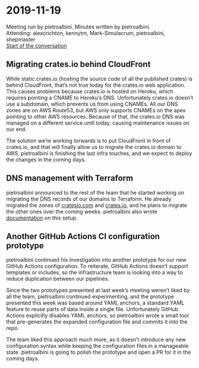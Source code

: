 # 2019-11-19

Meeting run by pietroalbini. Minutes written by pietroalbini.  
Attending: alexcrichton, kennytm, Mark-Simulacrum, pietroalbini, shepmaster  
[Start of the conversation][discord]

[discord]: https://discordapp.com/channels/442252698964721669/443148319431065610/646409370095190016

## Migrating crates.io behind CloudFront

While static.crates.io (hosting the source code of all the published crates) is
behind CloudFront, that’s not true today for the crates.io web application.
This causes problems because crates.io is hosted on Heroku, which requires
pointing a CNAME to Heroku’s DNS. Unfortunately crates.io doesn’t use a
subdomain, which prevents us from using CNAMEs. All our DNS zones are on AWS
Route53, but AWS only supports CNAMEs on the apex pointing to other AWS
resources. Because of that, the crates.io DNS was managed on a different
service until today, causing maintenance issues on our end.

The solution we’re working torwards is to put CloudFront in front of crates.io,
and that will finally allow us to migrate the crates.io domain to AWS.
pietroalbini is finishing the last infra touches, and we expect to deploy the
changes in the coming days.

## DNS management with Terraform

pietroalbini announced to the rest of the team that he started working on
migrating the DNS records of our domains to Terraform. He already migrated the
zones of [cratesio.com] and [crates.io], and he plans to migrate the other ones
over the coming weeks. pietroalbini also wrote [documentation] on this setup.

[cratesio.com]: https://github.com/rust-lang/simpleinfra/blob/master/terraform/services/dns/cratesio.com.tf
[crates.io]: https://github.com/rust-lang/simpleinfra/blob/master/terraform/services/dns/crates.io.tf
[documentation]: https://forge.rust-lang.org/infra/docs/dns.html

## Another GitHub Actions CI configuration prototype

pietroalbini continued his investigation into another prototype for our new
GitHub Actions configuration. To reiterate, GitHub Actions doesn’t support
templates or includes, so the infrastructure team is looking into a way to
reduce duplication between our pipelines.

Since the two prototypes presented at last week’s meeting weren’t liked by all
the team, pietroalbini continued experimenting, and the prototype presented
this week was based around YAML anchors, a standard YAML feature to reuse parts
of data inside a single file. Unfortunately GitHub Actions explicitly disables
YAML anchors, so pietroalbini wrote a small tool that pre-generates the
expanded configuration file and commits it into the repo.

The team liked this approach much more, as it doesn’t introduce any new
configuration syntax while keeping the configuration files in a manageable
state. pietroalbini is going to polish the prototype and open a PR for it in
the coming days.
